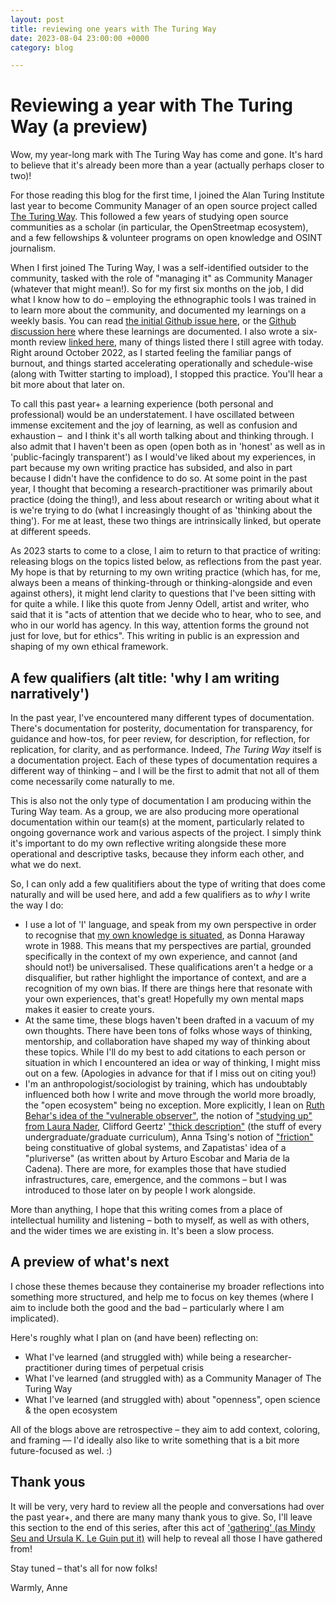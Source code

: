 ```yaml
---
layout: post
title: reviewing one years with The Turing Way
date: 2023-08-04 23:00:00 +0000
category: blog

---
```

# Reviewing a year with The Turing Way (a preview)

Wow, my year-long mark with The Turing Way has come and gone. It's hard to believe that it's already been more than a year (actually perhaps closer to two)!

For those reading this blog for the first time, I joined the Alan Turing Institute last year to become Community Manager of an open source project called [The Turing Way](https://the-turing-way.netlify.app/). This followed a few years of studying open source communities as a scholar (in particular, the OpenStreetmap ecosystem), and a few fellowships & volunteer programs on open knowledge and OSINT journalism. 

When I first joined The Turing Way, I was a self-identified outsider to the community, tasked with the role of "managing it" as Community Manager (whatever that might mean!). So for my first six months on the job, I did what I know how to do – employing the ethnographic tools I was trained in to learn more about the community, and documented my learnings on a weekly basis. You can read [the initial Github issue here](https://github.com/alan-turing-institute/the-turing-way/issues/2318), or the [Github discussion here](https://github.com/alan-turing-institute/the-turing-way/discussions/2552) where these learnings are documented. I also wrote a six-month review [linked here](https://www.aleesteele.com/blog/2022/09/22/six-months-ttw), many of things listed there I still agree with today. Right around October 2022, as I started feeling the familiar pangs of burnout, and things started accelerating operationally and schedule-wise (along with Twitter starting to impload), I stopped this practice. You'll hear a bit more about that later on.

To call this past year+ a learning experience (both personal and professional) would be an understatement. I have oscillated between immense excitement and the joy of learning, as well as confusion and exhaustion –  and I think it's all worth talking about and thinking through. I also admit that I haven't been as open (open both as in 'honest' as well as in 'public-facingly transparent') as I would've liked about my experiences, in part because my own writing practice has subsided, and also in part because I didn't have the confidence to do so. At some point in the past year, I thought that becoming a research-practitioner was primarily about practice (doing the thing!), and less about research or writing about what it is we're trying to do (what I increasingly thought of as 'thinking about the thing'). For me at least, these two things are intrinsically linked, but operate at different speeds. 

As 2023 starts to come to a close, I aim to return to that practice of writing: releasing blogs on the topics listed below, as reflections from the past year. My hope is that by returning to my own writing practice (which has, for me, always been a means of thinking-through or thinking-alongside and even against others), it might lend clarity to questions that I've been sitting with for quite a while. I like this quote from Jenny Odell, artist and writer, who said that it is "acts of attention that we decide who to hear, who to see, and who in our world has agency. In this way, attention forms the ground not just for love, but for ethics". This writing in public is an expression and shaping of my own ethical framework.

## A few qualifiers (alt title: 'why I am writing narratively')

In the past year, I've encountered many different types of documentation. There's documentation for posterity, documentation for transparency, for guidance and how-tos, for peer review, for description, for reflection, for replication, for clarity, and as performance. Indeed, _The Turing Way_ itself is a documentation project. Each of these types of documentation requires a different way of thinking – and I will be the first to admit that not all of them come necessarily come naturally to me. 

This is also not the only type of documentation I am producing within the Turing Way team. As a group, we are also producing more operational documentation within our team(s) at the moment, particularly related to ongoing governance work and various aspects of the project. I simply think it's important to do my own reflective writing alongside these more operational and descriptive tasks, because they inform each other, and what we do next.

So, I can only add a few qualitifiers about the type of writing that does come naturally and will be used here, and add a few qualifiers as to _why_ I write the way I do:

- I use a lot of 'I' language, and speak from my own perspective in order to recognise that [my own knowledge is situated](https://www.jstor.org/stable/3178066), as Donna Haraway wrote in 1988. This means that my perspectives are partial, grounded specifically in the context of my own experience, and cannot (and should not!) be universalised. These qualifications aren't a hedge or a disqualifier, but rather highlight the importance of context, and are a recognition of my own bias. If there are things here that resonate with your own experiences, that's great! Hopefully my own mental maps makes it easier to create yours.
- At the same time, these blogs haven't been drafted in a vacuum of my own thoughts. There have been tons of folks whose ways of thinking, mentorship, and collaboration have shaped my way of thinking about these topics. While I'll do my best to add citations to each person or situation in which I encountered an idea or way of thinking, I might miss out on a few. (Apologies in advance for that if I miss out on citing you!)
- I'm an anthropologist/sociologist by training, which has undoubtably influenced both how I write and move through the world more broadly, the "open ecosystem" being no exception. More explicitly, I lean on [Ruth Behar's idea of the "vulnerable observer"](https://pages.uoregon.edu/koopman/events_readings/coast_group/PNWPrag_2010_behar.pdf), the notion of ["studying up" from Laura Nader](https://www.dourish.com/classes/readings/Nader-StudyingUp.pdf), Clifford Geertz' ["thick description"](https://en.wikipedia.org/wiki/Thick_description) (the stuff of every undergraduate/graduate curriculum), Anna Tsing's notion of ["friction"](https://publicseminar.org/2016/09/friction/) being constituative of global systems, and Zapatistas' idea of a "pluriverse" (as written about by Arturo Escobar and Maria de la Cadena). There are more, for examples those that have studied infrastructures, care, emergence, and the commons – but I was introduced to those later on by people I work alongside.

More than anything, I hope that this writing comes from a place of intellectual humility and listening – both to myself, as well as with others, and the wider times we are existing in. It's been a slow process.

## A preview of what's next

I chose these themes because they containerise my broader reflections into something more structured, and help me to focus on key themes (where I aim to include both the good and the bad – particularly where I am implicated). 
 
Here's roughly what I plan on (and have been) reflecting on:
- What I've learned (and struggled with) while being a researcher-practitioner during times of perpetual crisis
- What I've learned (and struggled with) as a Community Manager of The Turing Way
- What I've learned (and struggled with) about "openness", open science & the open ecosystem

All of the blogs above are retrospective – they aim to add context, coloring, and framing –– I'd ideally also like to write something that is a bit more future-focused as wel. :) 

## Thank yous
It will be very, very hard to review all the people and conversations had over the past year+, and there are many many thank yous to give. So, I'll leave this section to the end of this series, after this act of ['gathering' (as Mindy Seu and Ursula K. Le Guin put it)](https://issue1.shiftspace.pub/on-gathering-mindy-seu) will help to reveal all those I have gathered from!

Stay tuned – that's all for now folks!

Warmly,
Anne